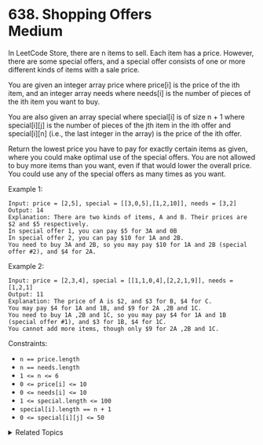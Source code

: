 # 638. Shopping Offers<br> Medium

In LeetCode Store, there are n items to sell. Each item has a price. However, there are some special offers, and a special offer consists of one or more different kinds of items with a sale price.

You are given an integer array price where price[i] is the price of the ith item, and an integer array needs where needs[i] is the number of pieces of the ith item you want to buy.

You are also given an array special where special[i] is of size n + 1 where special[i][j] is the number of pieces of the jth item in the ith offer and special[i][n] (i.e., the last integer in the array) is the price of the ith offer.

Return the lowest price you have to pay for exactly certain items as given, where you could make optimal use of the special offers. You are not allowed to buy more items than you want, even if that would lower the overall price. You could use any of the special offers as many times as you want.

Example 1:

```
Input: price = [2,5], special = [[3,0,5],[1,2,10]], needs = [3,2]
Output: 14
Explanation: There are two kinds of items, A and B. Their prices are $2 and $5 respectively. 
In special offer 1, you can pay $5 for 3A and 0B
In special offer 2, you can pay $10 for 1A and 2B. 
You need to buy 3A and 2B, so you may pay $10 for 1A and 2B (special offer #2), and $4 for 2A.
```

Example 2:

```
Input: price = [2,3,4], special = [[1,1,0,4],[2,2,1,9]], needs = [1,2,1]
Output: 11
Explanation: The price of A is $2, and $3 for B, $4 for C. 
You may pay $4 for 1A and 1B, and $9 for 2A ,2B and 1C. 
You need to buy 1A ,2B and 1C, so you may pay $4 for 1A and 1B (special offer #1), and $3 for 1B, $4 for 1C. 
You cannot add more items, though only $9 for 2A ,2B and 1C.
```

Constraints:

- `n == price.length`
- `n == needs.length`
- `1 <= n <= 6`
- `0 <= price[i] <= 10`
- `0 <= needs[i] <= 10`
- `1 <= special.length <= 100`
- `special[i].length == n + 1`
- `0 <= special[i][j] <= 50`

<details>

<summary> Related Topics </summary>

-   `Backtrack`
-   `Dynamic Programming`

</details>

